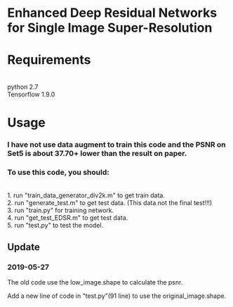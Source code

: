 # Enhanced Deep Residual Networks for Single Image Super-Resolution

# Requirements
<br>python 2.7
<br>Tensorflow 1.9.0

# Usage
### I have not use data augment to train this code and the PSNR on Set5 is about 37.70+ lower than the result on paper.
### To use this code, you should:
<br>1. run "train_data_generator_div2k.m" to get train data. 
<br>2. run "generate_test.m" to get test data. (This data not the final test!!!)
<br>3. run "train.py" for training network.
<br>4. run "get_test_EDSR.m" to get test data.
<br>5. run "test.py" to test the model.


## Update
### 2019-05-27
The old code use the low_image.shape to calculate the psnr.

Add a new line of code in "test.py"(91 line) to use the original_image.shape.
